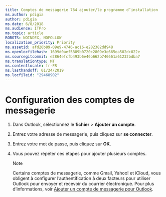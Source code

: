 ```yaml
---
title: Comptes de messagerie 764 ajouter/le programme d’installation
ms.author: pdigia
author: pdigia
ms.date: 6/8/2018
ms.audience: ITPro
ms.topic: article
ROBOTS: NOINDEX, NOFOLLOW
localization_priority: Priority
ms.assetid: afd20b89-09e9-4746-ac16-e282382dd948
ms.openlocfilehash: 1699d0aef5889b0720c2809e3e665ea502dc022e
ms.sourcegitcommit: e2864efcfb493b6e46b662b746661a61232bdba7
ms.translationtype: MT
ms.contentlocale: fr-FR
ms.lasthandoff: 01/24/2019
ms.locfileid: "29468902"
---
```

# <a name="setup-email-accounts"></a>Configuration des comptes de messagerie

1. Dans Outlook, sélectionnez le **fichier** \> **Ajouter un compte**.
    
2. Entrez votre adresse de messagerie, puis cliquez sur **se connecter**.
    
3. Entrez votre mot de passe, puis cliquez sur **OK**.
    
4. Vous pouvez répéter ces étapes pour ajouter plusieurs comptes.
    
    > [!NOTE]
    > Certains comptes de messagerie, comme Gmail, Yahoo! et iCloud, vous obligent à configurer l’authentification à deux facteurs pour utiliser Outlook pour envoyer et recevoir du courrier électronique. Pour plus d’informations, voir [Ajouter un compte de messagerie pour Outlook](https://support.office.com/article/6e27792a-9267-4aa4-8bb6-c84ef146101b.aspx). 
  

